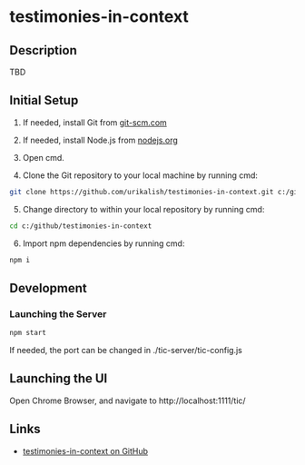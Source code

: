 # testimonies-in-context

## Description

TBD

## Initial Setup

1) If needed, install Git from [git-scm.com](https://git-scm.com/downloads)

2) If needed, install Node.js from [nodejs.org](https://nodejs.org)

3) Open cmd.

4) Clone the Git repository to your local machine by running cmd:
```sh
git clone https://github.com/urikalish/testimonies-in-context.git c:/github/testimonies-in-context
```

5) Change directory to within your local repository by running cmd:
```sh
cd c:/github/testimonies-in-context
```

6) Import npm dependencies by running cmd:
```sh
npm i
```

## Development

### Launching the Server
```sh
npm start
```
If needed, the port can be changed in ./tic-server/tic-config.js

## Launching the UI
Open Chrome Browser, and navigate to http://localhost:1111/tic/

## Links

- [testimonies-in-context on GitHub](https://github.com/urikalish/testimonies-in-context)
